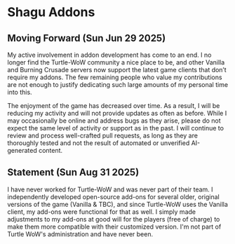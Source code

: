 # Shagu Addons

## Moving Forward (Sun Jun 29 2025)

My active involvement in addon development has come to an end. I no longer find the Turtle-WoW community a nice place to be, and other Vanilla and Burning Crusade servers now support the latest game clients that don’t require my addons. The few remaining people who value my contributions are not enough to justify dedicating such large amounts of my personal time into this.

The enjoyment of the game has decreased over time. As a result, I will be reducing my activity and will not provide updates as often as before.
While I may occasionally be online and address bugs as they arise, please do not expect the same level of activity or support as in the past.
I will continue to review and process well-crafted pull requests, as long as they are thoroughly tested and not the result of automated or unverified AI-generated content.

## Statement (Sun Aug 31 2025)

I have never worked for Turtle-WoW and was never part of their team. I independently developed open-source add-ons for several older, original versions of the game (Vanilla & TBC), and since Turtle-WoW uses the Vanilla client, my add-ons were functional for that as well. I simply made adjustments to my add-ons at good will for the players (free of charge) to make them more compatible with their customized version. I'm not part of Turtle WoW's administration and have never been.

